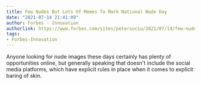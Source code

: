 ```yaml
---
title: Few Nudes But Lots Of Memes To Mark National Nude Day
date: "2021-07-14 21:41:09"
author: Forbes - Innovation
authorlink: https://www.forbes.com/sites/petersuciu/2021/07/14/few-nudes-but-lots-of-memes-to-mark-national-nude-day/
tags:
- Forbes-Innovation
---
```

Anyone looking for nude images these days certainly has plenty of opportunities online, but generally speaking that doesn't include the social media platforms, which have explicit rules in place when it comes to explicit baring of skin.